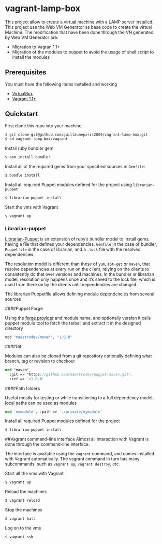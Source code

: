 vagrant-lamp-box
================

This project allow to create a virtual machine with a LAMP server installed. This project use the Web VM Generator as base code to create the virtual Machine. The modification that have been done through the VN generated by Web VM Generator are: 
  * Migration to Vagran 1.1+
  * Migration of the modules to puppet to avoid the usage of shell script to install the modules

## Prerequisites
You must have the following items installed and working

+ [VirtualBox](https://www.virtualbox.org/)
+ [Vagrant 1.1+](http://vagrantup.com/)

## Quickstart
First clone this repo into your machine
```sh
$ git clone git@github.com:guillaumeparis2000/vagrant-lamp-box.git
$ cd vagrant-lamp-box/vagrant
```

Install ruby bundler gem
```sh
$ gem install bundler
```

Install all of the required gems from your specified sources in `Gemfile`:
```sh
$ bundle install
```

Install all required Puppet modules defined for the project using `librarian-puppet`
```sh
$ librarian-puppet install
```

Start the vms with Vagrant
```sh
$ vagrant up 
```

### Librarian-puppet
[Librarian-Puppet](https://github.com/rodjek/librarian-puppet) is an extension of ruby’s bundler model to install gems, having a file that defines your dependencies, `Gemfile` in the case of bundler, `Puppetfile` in the case of librarian, and a `.lock` file with the resolved dependencies.

The resolution model is different than those of `yum`, `apt-get` or `maven`, that resolve dependencies at every run on the client, relying on the clients to consistently do that over versions and machines. In the bundler or librarian model, resolution only happens once and it’s saved to the lock file, which is used from there on by the clients until dependencies are changed.

The librarian Puppetfile allows defining module dependencies from several sources

####Puppet Forge

Using the [forge provider](http://forge.puppetlabs.com) and module name, and optionally version it calls puppet module tool to fetch the tarball and extract it in the designed directory
```sh
mod "maestrodev/maven", "1.0.0"
```

####Git

Modules can also be cloned from a git repository optionally defining what branch, tag or revision to checkout
```pp
mod "maven",
  :git => "https://github.com/maestrodev/puppet-maven.git",
  :ref => 'v1.0.0'
```

####Path folders

Useful mostly for testing or while transitioning to a full dependency model, local paths can be used as modules
```pp
mod 'mymodule', :path => './private/mymodule'
```

Install all required Puppet modules defined for the project
```sh
$ librarian-puppet install
```

##Vagrant command-line interface
Almost all interaction with Vagrant is done through the command-line interface.

The interface is available using the `vagrant` command, and comes installed with Vagrant automatically. The vagrant command in turn has many subcommands, such as `vagrant up`, `vagrant destroy`, etc.

Start all the vms with Vagrant
```sh
$ vagrant up
```

Reload the machines
```sh
$ vagrant reload
```

Stop the machines
```sh
$ vagrant halt
```

Log on to the vms
```sh
$ vagrant ssh
```
